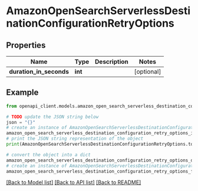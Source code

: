 # AmazonOpenSearchServerlessDestinationConfigurationRetryOptions


## Properties

Name | Type | Description | Notes
------------ | ------------- | ------------- | -------------
**duration_in_seconds** | **int** |  | [optional] 

## Example

```python
from openapi_client.models.amazon_open_search_serverless_destination_configuration_retry_options import AmazonOpenSearchServerlessDestinationConfigurationRetryOptions

# TODO update the JSON string below
json = "{}"
# create an instance of AmazonOpenSearchServerlessDestinationConfigurationRetryOptions from a JSON string
amazon_open_search_serverless_destination_configuration_retry_options_instance = AmazonOpenSearchServerlessDestinationConfigurationRetryOptions.from_json(json)
# print the JSON string representation of the object
print(AmazonOpenSearchServerlessDestinationConfigurationRetryOptions.to_json())

# convert the object into a dict
amazon_open_search_serverless_destination_configuration_retry_options_dict = amazon_open_search_serverless_destination_configuration_retry_options_instance.to_dict()
# create an instance of AmazonOpenSearchServerlessDestinationConfigurationRetryOptions from a dict
amazon_open_search_serverless_destination_configuration_retry_options_from_dict = AmazonOpenSearchServerlessDestinationConfigurationRetryOptions.from_dict(amazon_open_search_serverless_destination_configuration_retry_options_dict)
```
[[Back to Model list]](../README.md#documentation-for-models) [[Back to API list]](../README.md#documentation-for-api-endpoints) [[Back to README]](../README.md)


